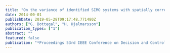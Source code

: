 ```yaml
---
title: "On the variance of identified SIMO systems with spatially correlated output noise"
date: 2014-00-01
publishDate: 2019-05-28T09:17:48.771480Z
authors: ["G. Bottegal", "H. Hjalmarsson"]
publication_types: ["1"]
abstract: ""
featured: false
publication: "*Proceedings 53rd IEEE Conference on Decision and Control*"
---
```


